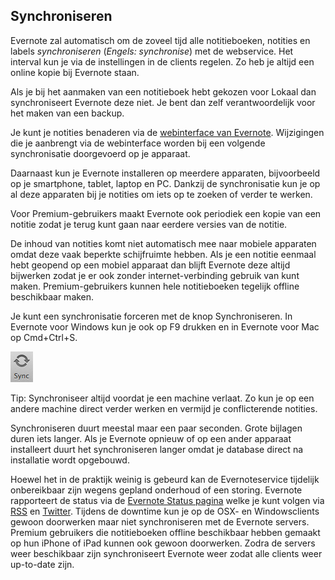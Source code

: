 ## Synchroniseren

Evernote zal automatisch om de zoveel tijd alle notitieboeken, notities en labels *synchroniseren* (*Engels: synchronise*) met de webservice. Het interval kun je via de instellingen in de clients regelen. Zo heb je altijd een online kopie bij Evernote staan.

Als je bij het aanmaken van een notitieboek hebt gekozen voor Lokaal dan synchroniseert Evernote deze niet. Je bent dan zelf verantwoordelijk voor het maken van een backup.

Je kunt je notities benaderen via de [webinterface van Evernote](https://www.evernote.com/Home.action). Wijzigingen die je aanbrengt via de webinterface worden bij een volgende synchronisatie doorgevoerd op je apparaat.

Daarnaast kun je Evernote installeren op meerdere apparaten, bijvoorbeeld op je smartphone, tablet, laptop en PC. Dankzij de synchronisatie kun je op al deze apparaten bij je notities om iets op te zoeken of verder te werken.

Voor Premium-gebruikers maakt Evernote ook periodiek een kopie van een notitie zodat je terug kunt gaan naar eerdere versies van de notitie.

De inhoud van notities komt niet automatisch mee naar mobiele apparaten omdat deze vaak beperkte schijfruimte hebben. Als je een notitie eenmaal hebt geopend op een mobiel apparaat dan blijft Evernote deze altijd bijwerken zodat je er ook zonder internet-verbinding gebruik van kunt maken. Premium-gebruikers kunnen hele notitieboeken tegelijk offline beschikbaar maken.

Je kunt een synchronisatie forceren met de knop Synchroniseren. In Evernote voor Windows kun je ook op F9 drukken en in Evernote voor Mac op Cmd+Ctrl+S.

![Evernote Sync](images/106_sync.png)

Tip: Synchroniseer altijd voordat je een machine verlaat. Zo kun je op een andere machine direct verder werken en vermijd je conflicterende notities.

Synchroniseren duurt meestal maar een paar seconden. Grote bijlagen duren iets langer. Als je Evernote opnieuw of op een ander apparaat installeert duurt het synchroniseren langer omdat je database direct na installatie wordt opgebouwd.

Hoewel het in de praktijk weinig is gebeurd kan de Evernoteservice tijdelijk onbereikbaar zijn wegens gepland onderhoud of een storing. Evernote rapporteert de status via de [Evernote Status pagina](http://status.evernote.com/) welke je kunt volgen via [RSS](http://status.evernote.com/rss "Evernote status volgen via RSS") en [Twitter](https://twitter.com/evernotestatus "Evernote status volgen via Twitter"). Tijdens de downtime kun je op de OSX- en Windowsclients gewoon doorwerken maar niet synchroniseren met de Evernote servers. Premium gebruikers die notitieboeken offline beschikbaar hebben gemaakt op hun iPhone of iPad kunnen ook gewoon doorwerken. Zodra de servers weer beschikbaar zijn synchroniseert Evernote weer zodat alle clients weer up-to-date zijn.
